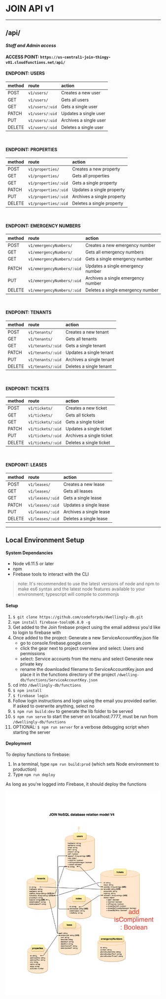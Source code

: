 # JOIN API v1

---

## /api/

#### _Staff and Admin access_

#### ACCESS POINT: `https://us-central1-join-thingy-v01.cloudfunctions.net/api/`

#### ENDPOINT: USERS

| method | route           | action                 |
| :----- | :-------------- | :--------------------- |
| POST   | `v1/users/`     | Creates a new user     |
| GET    | `v1/users/`     | Gets all users         |
| GET    | `v1/users/:uid` | Gets a single user     |
| PATCH  | `v1/users/:uid` | Updates a single user  |
| PUT    | `v1/users/:uid` | Archives a single user |
| DELETE | `v1/users/:uid` | Deletes a single user  |

<br>

#### ENDPOINT: PROPERTIES

| method | route                | action                     |
| :----- | :------------------- | :------------------------- |
| POST   | `v1/properties/`     | Creates a new property     |
| GET    | `v1/properties/`     | Gets all properties        |
| GET    | `v1/properties/:uid` | Gets a single property     |
| PATCH  | `v1/properties/:uid` | Updates a single property  |
| PUT    | `v1/properties/:uid` | Archives a single property |
| DELETE | `v1/properties/:uid` | Deletes a single property  |

<br>

#### ENDPOINT: EMERGENCY NUMBERS

| method | route                      | action                             |
| :----- | :------------------------- | :--------------------------------- |
| POST   | `v1/emergencyNumbers/`     | Creates a new emergency number     |
| GET    | `v1/emergencyNumbers/`     | Gets all emergency numbers         |
| GET    | `v1/emergencyNumbers/:uid` | Gets a single emergency number     |
| PATCH  | `v1/emergencyNumbers/:uid` | Updates a single emergency number  |
| PUT    | `v1/emergencyNumbers/:uid` | Archives a single emergency number |
| DELETE | `v1/emergencyNumbers/:uid` | Deletes a single emergency number  |

<br>

#### ENDPOINT: TENANTS

| method | route             | action                   |
| :----- | :---------------- | :----------------------- |
| POST   | `v1/tenants/`     | Creates a new tenant     |
| GET    | `v1/tenants/`     | Gets all tenants         |
| GET    | `v1/tenants/:uid` | Gets a single tenant     |
| PATCH  | `v1/tenants/:uid` | Updates a single tenant  |
| PUT    | `v1/tenants/:uid` | Archives a single tenant |
| DELETE | `v1/tenants/:uid` | Deletes a single tenant  |

<br>

#### ENDPOINT: TICKETS

| method | route             | action                   |
| :----- | :---------------- | :----------------------- |
| POST   | `v1/tickets/`     | Creates a new ticket     |
| GET    | `v1/tickets/`     | Gets all tickets         |
| GET    | `v1/tickets/:uid` | Gets a single ticket     |
| PATCH  | `v1/tickets/:uid` | Updates a single ticket  |
| PUT    | `v1/tickets/:uid` | Archives a single ticket |
| DELETE | `v1/tickets/:uid` | Deletes a single ticket  |

<br>

#### ENDPOINT: LEASES

| method | route            | action                  |
| :----- | :--------------- | :---------------------- |
| POST   | `v1/leases/`     | Creates a new lease     |
| GET    | `v1/leases/`     | Gets all leases         |
| GET    | `v1/leases/:uid` | Gets a single lease     |
| PATCH  | `v1/leases/:uid` | Updates a single lease  |
| PUT    | `v1/leases/:uid` | Archives a single lease |
| DELETE | `v1/leases/:uid` | Deletes a single lease  |

---

## Local Environment Setup

#### System Dependancies

- Node v6.11.5 or later
- npm
- Firebase tools to interact with the CLI

> note: It's recommended to use the latest versions of node and npm to make es6 syntax and the latest node features available to your environment; typescript will compile to commonjs

#### Setup

1. `$ git clone https://github.com/codeforpdx/dwellingly-db.git`
2. `npm install firebase-tools@6.8.0 -g` 
3. Get added to the Join firebase project using the email address you'd like to login to firebase with
3. Once added to the project: Generate a new ServiceAccountKey.json file
   - go to console.firebase.google.com
   - click the gear next to project overview and select: Users and permissions
   - select: Service accounts from the menu and select Generate new private key
   - rename the downloaded filename to ServiceAccountKey.json and place it in the functions directory of the project `/dwelling-db/functions/ServiceAccountKey.json`
4. cd into `/dwellingly-db/functions`
5. `$ npm install`
6. `$ firebase login`
7. Follow login instructions and login using the email you provided earlier. If asked to overwrite anything, select no
8. `$ npm run build:dev` to generate the lib folder to be served
9. `$ npm run serve` to start the server on localhost:7777, must be run from `/dwellingly-db/functions`
10. OPTIONAL: `$ npm run server` for a verbose debugging script when starting the server

#### Deployment

To deploy functions to firebase:

1. In a terminal, type `npm run build:prod` (which sets Node environment to production)
2. Type `npm run deploy`

As long as you're logged into Firebase, it should deploy the functions

![join database model](./imgs/JOIN_DB_model.png)
